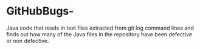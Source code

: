# GitHubBugs-
Java code that reads in text files extracted from git log command lines and finds out how many of the Java files in the repository have been defective or non defective. 
